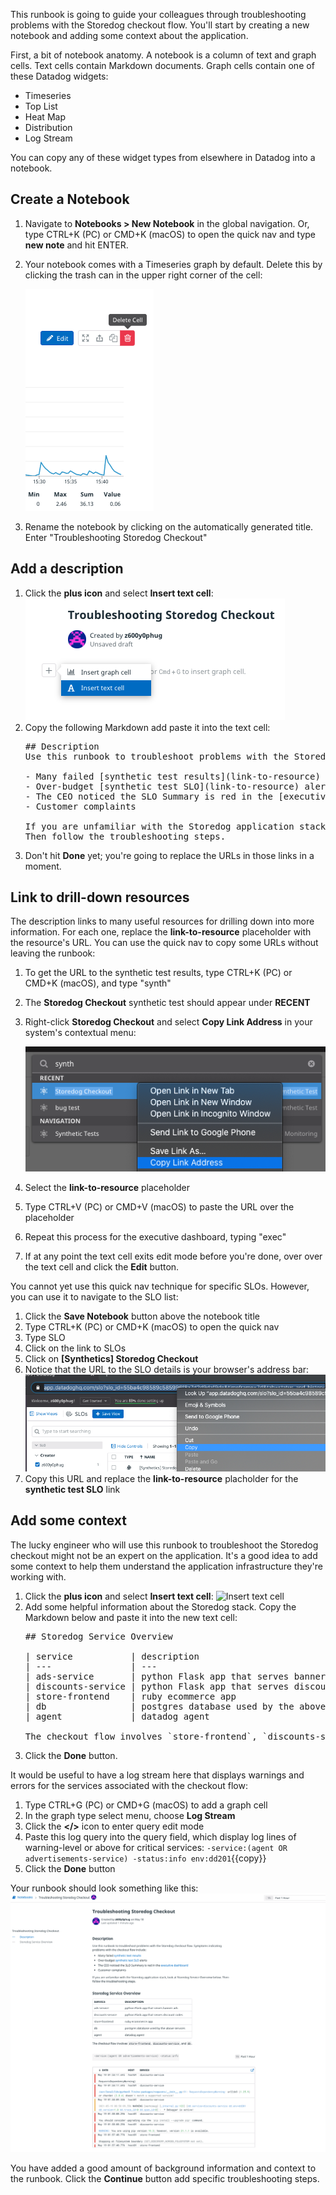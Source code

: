 This runbook is going to guide your colleagues through troubleshooting problems with the Storedog checkout flow. You'll start by creating a new notebook and adding some context about the application.

First, a bit of notebook anatomy. A notebook is a column of text and graph cells. Text cells contain Markdown documents. Graph cells contain one of these Datadog widgets: 

  - Timeseries
  - Top List
  - Heat Map
  - Distribution
  - Log Stream

You can copy any of these widget types from elsewhere in Datadog into a notebook. 

## Create a Notebook
1. Navigate to **Notebooks > New Notebook** in the global navigation. Or, type CTRL+K (PC) or CMD+K (macOS) to open the quick nav and type **new note** and hit ENTER.
1. Your notebook comes with a Timeseries graph by default. Delete this by clicking the trash can in the upper right corner of the cell: 

   ![Delete the default graph](./assets/delete_default_graph.png)
1. Rename the notebook by clicking on the automatically generated title. Enter "Troubleshooting Storedog Checkout"

## Add a description
1. Click the **plus icon** and select **Insert text cell**:
  ![Insert text cell](./assets/insert_text_cell.png)
1. Copy the following Markdown add paste it into the text cell:
   <pre class="file" data-target="clipboard">
   ## Description
   Use this runbook to troubleshoot problems with the Storedog checkout flow. Symptoms indicating problems with the checkout flow include:

   - Many failed [synthetic test results](link-to-resource)
   - Over-budget [synthetic test SLO](link-to-resource) alerts
   - The CEO noticed the SLO Summary is red in the [executive dashboard](link-to-resource)
   - Customer complaints

   If you are unfamiliar with the Storedog application stack, look at Storedog Service Overview below.
   Then follow the troubleshooting steps.
   </pre>
1. Don't hit **Done** yet; you're going to replace the URLs in those links in a moment.

## Link to drill-down resources
The description links to many useful resources for drilling down into more information. For each one, replace the **link-to-resource** placeholder with the resource's URL. You can use the quick nav to copy some URLs without leaving the runbook:

1. To get the URL to the synthetic test results, type CTRL+K (PC) or CMD+K (macOS), and type "synth"
1. The **Storedog Checkout** synthetic test should appear under **RECENT**
1. Right-click **Storedog Checkout** and select **Copy Link Address** in your system's contextual menu:

   ![Copy synthetic test URL from quick nav](./assets/copy_url_synth_test.png)
1. Select the **link-to-resource** placeholder
1. Type CTRL+V (PC) or CMD+V (macOS) to paste the URL over the placeholder
1. Repeat this process for the executive dashboard, typing "exec"
1. If at any point the text cell exits edit mode before you're done, over over the text cell and click the **Edit** button.

You cannot yet use this quick nav technique for specific SLOs. However, you can use it to navigate to the SLO list:

1. Click the **Save Notebook** button above the notebook title 
1. Type CTRL+K (PC) or CMD+K (macOS) to open the quick nav
1. Type SLO
1. Click on the link to SLOs
1. Click on **\[Synthetics\] Storedog Checkout**
1. Notice that the URL to the SLO details is your browser's address bar:
  ![Copy SLO URL from location window](./assets/copy_slo_url_from_address_bar.png)
1. Copy this URL and replace the **link-to-resource** placholder for the **synthetic test SLO** link


## Add some context
The lucky engineer who will use this runbook to troubleshoot the Storedog checkout might not be an expert on the application. It's a good idea to add some context to help them understand the application infrastructure they're working with.

1. Click the **plus icon** and select **Insert text cell**:
   ![Insert text cell](./assets/insert_another_text_cell.png)
1. Add some helpful information about the Storedog stack. Copy the Markdown below and paste it into the new text cell:
   <pre class="file" data-target="clipboard">
   ## Storedog Service Overview

   | service           | description                                  |
   | ---               | ---                                          |           
   | ads-service       | python Flask app that serves banner ads      |
   | discounts-service | python Flask app that serves discount codes  |
   | store-frontend    | ruby ecommerce app                           |
   | db                | postgres database used by the above services | 
   | agent             | datadog agent                                | 

   The checkout flow involves `store-frontend`, `discounts-service`, and `db`.
   </pre>
1. Click the **Done** button.

It would be useful to have a log stream here that displays warnings and errors for the services associated with the checkout flow:

1. Type CTRL+G (PC) or CMD+G (macOS) to add a graph cell
1. In the graph type select menu, choose **Log Stream**
1. Click the **</>** icon to enter query edit mode
1. Paste this log query into the query field, which display log lines of warning-level or above for critical services: `-service:(agent OR advertisements-service) -status:info env:dd201`{{copy}}
1. Click the **Done** button

Your runbook should look something like this:
![Runbook started](./assets/runbook_step_1.png)

You have added a good amount of background information and context to the runbook. Click the **Continue** button add specific troubleshooting steps.
